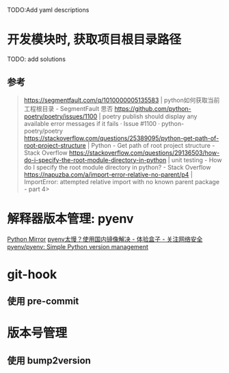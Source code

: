 TODO:Add yaml descriptions

# 开发模块时, 获取项目根目录路径

TODO: add solutions

## 参考
> https://segmentfault.com/q/1010000005135583 | python如何获取当前工程根目录 - SegmentFault 思否
> https://github.com/python-poetry/poetry/issues/1100 | poetry publish should display any available error messages if it fails · Issue #1100 · python-poetry/poetry
> https://stackoverflow.com/questions/25389095/python-get-path-of-root-project-structure | Python - Get path of root project structure - Stack Overflow
> https://stackoverflow.com/questions/29136503/how-do-i-specify-the-root-module-directory-in-python | unit testing - How do I specify the root module directory in python? - Stack Overflow
> https://napuzba.com/a/import-error-relative-no-parent/p4 | ImportError: attempted relative import with no known parent package - part 4> 


# 解释器版本管理: pyenv

[Python Mirror](https://npm.taobao.org/mirrors/python/)
[pyenv太慢？使用国内镜像解决 - 体验盒子 - 关注网络安全](https://www.uedbox.com/post/9306/)
[pyenv/pyenv: Simple Python version management](https://github.com/pyenv/pyenv)

# git-hook

## 使用 pre-commit

# 版本号管理 

## 使用 bump2version